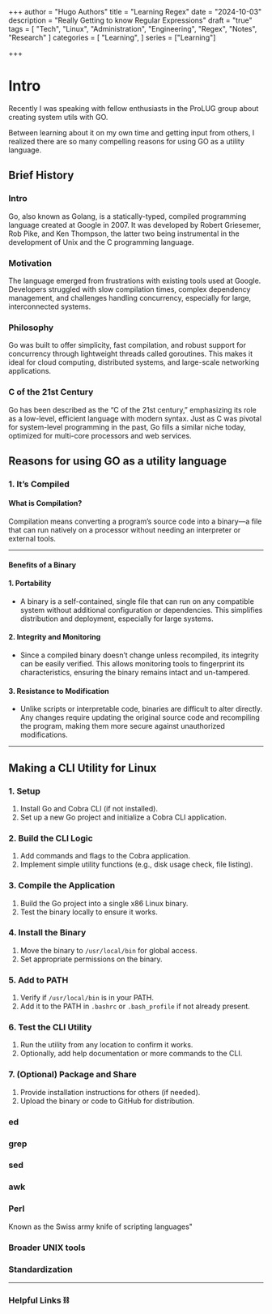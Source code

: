 +++
author = "Hugo Authors"
title = "Learning Regex"
date = "2024-10-03"
description = "Really Getting to know Regular Expressions"
draft = "true"
tags = [
  "Tech", "Linux", "Administration", "Engineering", "Regex", "Notes", "Research"
]
categories = [
    "Learning",
]
series = ["Learning"]

+++

<!--more-->

# Intro 

Recently I was speaking with fellow enthusiasts in the ProLUG group about creating system utils with GO.

Between learning about it on my own time and getting input from others, I realized there are so many compelling reasons for using GO as a utility language.

## Brief History

### Intro

Go, also known as Golang, is a statically-typed, compiled programming language created at Google in 2007. It was developed by Robert Griesemer, Rob Pike, and Ken Thompson, the latter two being instrumental in the development of Unix and the C programming language.

### Motivation

The language emerged from frustrations with existing tools used at Google. Developers struggled with slow compilation times, complex dependency management, and challenges handling concurrency, especially for large, interconnected systems.

### Philosophy

Go was built to offer simplicity, fast compilation, and robust support for concurrency through lightweight threads called goroutines. This makes it ideal for cloud computing, distributed systems, and large-scale networking applications.

### C of the 21st Century

Go has been described as the “C of the 21st century,” emphasizing its role as a low-level, efficient language with modern syntax. Just as C was pivotal for system-level programming in the past, Go fills a similar niche today, optimized for multi-core processors and web services.

## Reasons for using GO as a utility language

### 1. **It’s Compiled**

#### **What is Compilation?**  
Compilation means converting a program’s source code into a binary—a file that can run natively on a processor without needing an interpreter or external tools.

---

#### **Benefits of a Binary**  

#### 1. **Portability**  
- A binary is a self-contained, single file that can run on any compatible system without additional configuration or dependencies. This simplifies distribution and deployment, especially for large systems.

#### 2. **Integrity and Monitoring**  
- Since a compiled binary doesn’t change unless recompiled, its integrity can be easily verified. This allows monitoring tools to fingerprint its characteristics, ensuring the binary remains intact and un-tampered.

#### 3. **Resistance to Modification**  
- Unlike scripts or interpretable code, binaries are difficult to alter directly. Any changes require updating the original source code and recompiling the program, making them more secure against unauthorized modifications.



---

## Making a CLI Utility for Linux

### 1. Setup
1. Install Go and Cobra CLI (if not installed).
2. Set up a new Go project and initialize a Cobra CLI application.

### 2. Build the CLI Logic
1. Add commands and flags to the Cobra application.
2. Implement simple utility functions (e.g., disk usage check, file listing).

### 3. Compile the Application
1. Build the Go project into a single x86 Linux binary.
2. Test the binary locally to ensure it works.

### 4. Install the Binary
1. Move the binary to `/usr/local/bin` for global access.
2. Set appropriate permissions on the binary.

### 5. Add to PATH
1. Verify if `/usr/local/bin` is in your PATH.
2. Add it to the PATH in `.bashrc` or `.bash_profile` if not already present.

### 6. Test the CLI Utility
1. Run the utility from any location to confirm it works.
2. Optionally, add help documentation or more commands to the CLI.

### 7. (Optional) Package and Share
1. Provide installation instructions for others (if needed).
2. Upload the binary or code to GitHub for distribution.





### ed

### grep

### sed

### awk

### Perl

Known as the Swiss army knife of scripting languages"

### Broader UNIX tools

### Standardization

---

### Helpful Links ⛓️


[^1]: Example [Article](website) Publisher, 2024.


